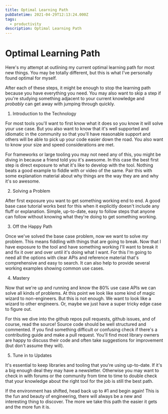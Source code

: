 ```yaml
---
title: Optimal Learning Path
pubDatetime: 2021-04-29T12:13:24.000Z
tags:
  - productivity
description: Optimal Learning Path
---
```


# Optimal Learning Path

Here's my attempt at outlining my current optimal learning path for most new things. You may be
totally different, but this is what I've personally found optimal for myself.

After each of these steps, it might be enough to stop the learning path because you have everything
you need. You may also want to skip a step if you're studying something adjacent to your current
knowledge and _probably_ can get away with jumping through quickly.

1. Introduction to the Technology

For most tools you'll want to first know what it does so you know it will solve your use case. But
you also want to know that it's well supported and idiomatic in the community so that you'll have
reasonable support and others will be able to pick up your code easier down the road. You also want
to know your size and speed considerations are met.

For frameworks or large tooling you may not need any of this, you might be diving in because a
friend told you it's awesome. In this case the best first step is direct exposure to what it's like
to develop with the tool. Nothing beats a good example to fiddle with or video of the same. Pair
this with some explanation material about why things are the way they are and why it's so awesome.

2. Solving a Problem

After first exposure you want to get something working end to end. A good base case tutorial works
best for this when it explicitly doesn't include any fluff or explanation. Simple, up-to-date, easy
to follow steps that anyone can follow without knowing what they're doing to get something working.

3. Off the Happy Path

Once we've solved the base case problem, now we want to solve _my_ problem. This means fiddling with
things that are going to break. Now that I have exposure to the tool and have something working I'll
want to break it and fix it over and over until it's doing what I want. For this I'm going to need
all the options with clear APIs and reference material that's comprehensive and easy to search. It
can also help to provide several working examples showing common use cases.

4. Mastery

Now that we're up and running and know the 80% use case APIs we can solve all kinds of problems. At
this point we look like some kind of magic wizard to non-engineers. But this is not enough. We want
to look like a wizard to other engineers. Or, maybe we just have a super tricky edge case to figure
out.

For this we dive into the github repos pull requests, github issues, and of course, read the source!
Source code should be well structured and commented. If you find something difficult or confusing
check if there's a contributing guide and make a pull request. You'll find most library owners are
happy to discuss their code and often take suggestions for improvement (but don't assume they will).

5. Tune in to Updates

It's essential to keep libraries and tooling that you're using up-to-date. If it's a big enough deal
they may have a newsletter. Otherwise you may want to check in with forums or the community from
time to time to double check that your knowledge about the right tool for the job is still the best
path.

If the environment has shifted, head back up to #1 and begin again! This is the fun and beauty of
engineering, there will always be a new and interesting thing to discover. The more we take this
path the easier it gets and the more fun it is.
